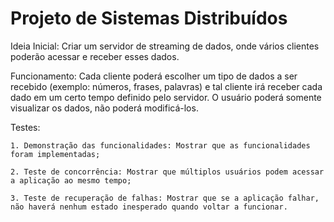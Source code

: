 # Projeto de Sistemas Distribuídos

Ideia Inicial: Criar um servidor de streaming de dados, onde vários clientes poderão acessar e receber esses dados.

Funcionamento: Cada cliente poderá escolher um tipo de dados a ser recebido (exemplo: números, frases, palavras) e tal cliente irá receber cada dado em um certo tempo definido pelo servidor. O usuário poderá somente visualizar os dados, não poderá modificá-los.

Testes: 

    1. Demonstração das funcionalidades: Mostrar que as funcionalidades foram implementadas;
    
    2. Teste de concorrência: Mostrar que múltiplos usuários podem acessar a aplicação ao mesmo tempo;
    
    3. Teste de recuperação de falhas: Mostrar que se a aplicação falhar, não haverá nenhum estado inesperado quando voltar a funcionar.
